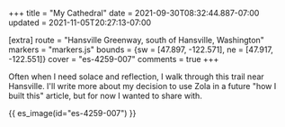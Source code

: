 +++
title = "My Cathedral"
date = 2021-09-30T08:32:44.887-07:00
updated = 2021-11-05T20:27:13-07:00

[extra]
route = "Hansville Greenway, south of Hansville, Washington"
markers = "markers.js"
bounds = {sw = [47.897, -122.571], ne = [47.917, -122.551]}
cover = "es-4259-007"
comments = true
+++

Often when I need solace and reflection, I walk through this trail near Hansville. I'll write more about my decision to use Zola in a future "how I built this" article, but for now I wanted to share with.

<!-- more -->

{{ es_image(id="es-4259-007") }}
